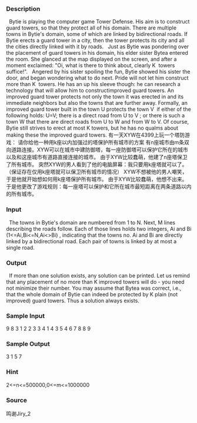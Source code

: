 
### Description

  Bytie is playing the computer game Tower Defense. His aim is to construct guard towers, so that they protect all of his domain. There are multiple towns in Bytie's domain, some of which are linked by bidirectional roads. If Bytie erects a guard tower in a city, then the tower protects its city and all the cities directly linked with it by roads.
  Just as Bytie was pondering over the placement of guard towers in his domain, his elder sister Bytea entered the room. She glanced at the map displayed on the screen, and after a moment exclaimed: "Oi, what is there to think about, clearly K  towers suffice!".
  Angered by his sister spoiling the fun, Bytie showed his sister the door, and began wondering what to do next. Pride will not let him construct more than K  towers. He has an up his sleeve though: he can research a technology that will allow him to constructimproved guard towers. An improved guard tower protects not only the town it was erected in and its immediate neighbors but also the towns that are further away. Formally, an improved guard tower built in the town U protects the town V  if either of the following holds:
U=V;
there is a direct road from U to V ;
or there is such a town W that there are direct roads from U to W and from W to V.
Of course, Bytie still strives to erect at most K towers, but he has no qualms about making these the improved guard towers.
有一天XYW在4399上玩一个塔防游戏：
请你给他一种用k座以内加强过的塔保护所有城市的方案
有n座城市由m条双向道路连接。XYW可以在城市中建防御塔，每一座防御塔可以保护它所在的城市以及和这座城市有道路直接连接的城市。
由于XYW比较蠢萌，他建了n座塔保卫了所有城市。
突然XYW的男人看到了他的电脑屏幕：我只要用k座塔就可以了。（保证存在仅用k座塔就可以保卫所有城市的情况）
XYW不想被他的男人嘲笑，于是他就开始想如何用k座塔保护所有城市。
由于XYW比较蠢萌，他想不出来。
于是他更改了游戏规则：每一座塔可以保护和它所在城市最短距离在两条道路以内的所有城市。



### Input



  The towns in Bytie's domain are numbered from 1 to N. Next, M lines describing the roads follow. Each of those lines holds two integers, Ai and Bi (1<=Ai,Bi<=N,Ai<>Bi) , indicating that the towns no. Ai and Bi are directly linked by a bidirectional road. Each pair of towns is linked by at most a single road.





### Output



  If more than one solution exists, any solution can be printed. Let us remind that any placement of no more than K improved towers will do - you need not minimize their number. You may assume that Bytea was correct, i.e., that the whole domain of Bytie can indeed be protected by K plain (not improved) guard towers. Thus a solution always exists.



### Sample Input
9 8 3
1 2
2 3
3 4
1 4
3 5
4 6
7 8
8 9




### Sample Output
3
1 5 7 

### Hint
﻿2<=n<=500000,0<=m<=1000000
### Source
鸣谢Jiry_2